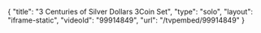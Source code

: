 {
    "title": "3 Centuries of Silver Dollars 3Coin Set",
    "type": "solo",
    "layout": "iframe-static",
    "videoId": "99914849",
    "url": "\/tvpembed\/99914849"
}